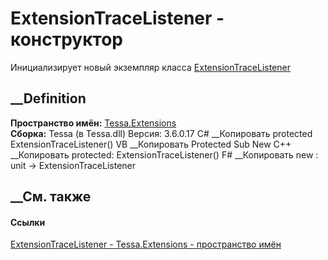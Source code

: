 # ExtensionTraceListener - конструктор
Инициализирует новый экземпляр класса
[ExtensionTraceListener](T_Tessa_Extensions_ExtensionTraceListener.htm)
##  __Definition
 **Пространство имён:** [Tessa.Extensions](N_Tessa_Extensions.htm)  
 **Сборка:** Tessa (в Tessa.dll) Версия: 3.6.0.17
C# __Копировать
     protected ExtensionTraceListener()
VB __Копировать
     Protected Sub New
C++ __Копировать
     protected:
    ExtensionTraceListener()
F# __Копировать
     new : unit -> ExtensionTraceListener
##  __См. также
#### Ссылки
[ExtensionTraceListener - ](T_Tessa_Extensions_ExtensionTraceListener.htm)
[Tessa.Extensions - пространство имён](N_Tessa_Extensions.htm)
